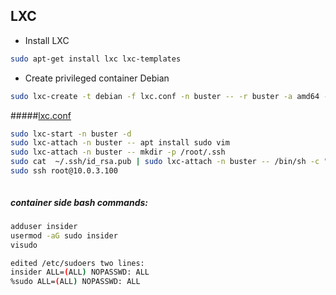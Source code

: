 ## LXC

  * Install LXC
```bash
sudo apt-get install lxc lxc-templates

```
  * Create privileged container Debian
```bash
sudo lxc-create -t debian -f lxc.conf -n buster -- -r buster -a amd64 -S ~/.ssh/id_rsa.pub
```
#####[lxc.conf](./lxc.conf)

```bash
sudo lxc-start -n buster -d
sudo lxc-attach -n buster -- apt install sudo vim 
sudo lxc-attach -n buster -- mkdir -p /root/.ssh
sudo cat  ~/.ssh/id_rsa.pub | sudo lxc-attach -n buster -- /bin/sh -c "/bin/cat >> /root/.ssh/authorized_keys"
sudo ssh root@10.0.3.100



```
##### container side bash commands:
```bash
adduser insider
usermod -aG sudo insider
visudo

edited /etc/sudoers two lines:
insider ALL=(ALL) NOPASSWD: ALL
%sudo ALL=(ALL) NOPASSWD: ALL
```
